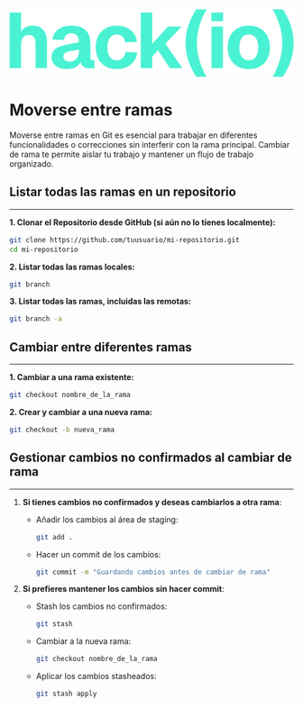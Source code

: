 <div style="text-align: center;">
  <img src="https://github.com/Hack-io-Data/Imagenes/blob/main/01-LogosHackio/logo_celeste@4x.png?raw=true" alt="logo hack(io)" />
</div>

# Moverse entre ramas

Moverse entre ramas en Git es esencial para trabajar en diferentes funcionalidades o correcciones sin interferir con la rama principal. Cambiar de rama te permite aislar tu trabajo y mantener un flujo de trabajo organizado.

## Listar todas las ramas en un repositorio

---

**1. Clonar el Repositorio desde GitHub (si aún no lo tienes localmente):**

```bash
git clone https://github.com/tuusuario/mi-repositorio.git
cd mi-repositorio
```

**2. Listar todas las ramas locales:**

```bash
git branch
```

**3. Listar todas las ramas, incluidas las remotas:**

```bash
git branch -a
```

## Cambiar entre diferentes ramas

---

**1. Cambiar a una rama existente:**

```bash
git checkout nombre_de_la_rama
```

**2. Crear y cambiar a una nueva rama:**

```bash
git checkout -b nueva_rama
```

## Gestionar cambios no confirmados al cambiar de rama

---

1. **Si tienes cambios no confirmados y deseas cambiarlos a otra rama**:
    - Añadir los cambios al área de staging:
        
        ```bash
        git add .
        ```
        
    - Hacer un commit de los cambios:
        
        ```bash
        git commit -m "Guardando cambios antes de cambiar de rama"
        ```
        
2. **Si prefieres mantener los cambios sin hacer commit**:
    - Stash los cambios no confirmados:
        
        ```bash
        git stash
        ```
        
    - Cambiar a la nueva rama:
        
        ```bash
        git checkout nombre_de_la_rama
        ```
        
    - Aplicar los cambios stasheados:
        
        ```bash
        git stash apply
        ```